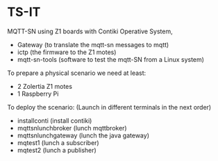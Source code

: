 # TS-IT

MQTT-SN using Z1 boards with Contiki Operative System,

* Gateway (to translate the mqtt-sn messages to mqtt)
* ictp (the firmware to the Z1 motes)
* mqtt-sn-tools (software to test the mqtt-SN from a Linux system)

To prepare a physical scenario we need at least:

* 2 Zolertia Z1 motes
* 1 Raspberry Pi

To deploy the scenario: (Launch in different terminals in the next order)

* installconti (install contiki)
* mqttsnlunchbroker (lunch mqttbroker)
* mqttsnlunchgateway (lunch the java gateway)
* mqtest1 (lunch a subscriber)
* mqtest2 (lunch a publisher)